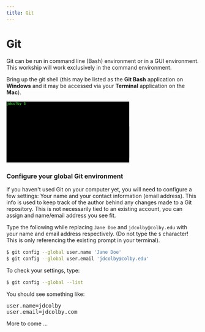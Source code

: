 ```yaml
---
title: Git
---
```


# Git

Git can be run in command line (Bash) environment or in a GUI environment. This workship will work exclusively in the command environment.

Bring up the git shell (this may be listed as the **Git Bash** application on **Windows** and it may be accessed via your **Terminal** application on the **Mac**). 

<img src="img/image-20210526102426954.png" alt="image-20210526102426954" style="zoom: 50%;" />

### Configure your global Git environment

If you haven't used Git on your computer yet, you will need to configure a few settings: Your name and your contact information (email address). This info is used to keep track of the author behind any changes made to a Git repository. This is not necessarily tied to an existing account, you can assign and name/email address you see fit.

Type the following while replacing `Jane Doe`  and `jdcolby@colby.edu` with  your name and email address respectively.  (Do not type the `$` character! This is only referencing the existing prompt in your terminal).

```bash
$ git config --global user.name 'Jane Doe'
$ git config --global user.email 'jdcolby@colby.edu'
```

To check your settings, type:

```bash
$ git config --global --list
```
You should see something like:
<pre>
user.name=jdcolby
user.email=jdcolby.com
</pre>

More to come ...
